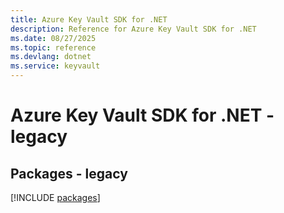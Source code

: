 ```yaml
---
title: Azure Key Vault SDK for .NET
description: Reference for Azure Key Vault SDK for .NET
ms.date: 08/27/2025
ms.topic: reference
ms.devlang: dotnet
ms.service: keyvault
---
```

# Azure Key Vault SDK for .NET - legacy
## Packages - legacy
[!INCLUDE [packages](key-vault-index.md)]